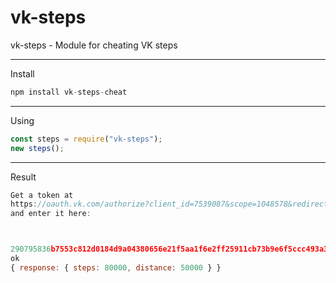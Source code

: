 # vk-steps
vk-steps - Module for cheating VK steps
***
Install
```js
npm install vk-steps-cheat
```
---
Using
```js
const steps = require("vk-steps");
new steps();
```
---
Result
```js
Get a token at
https://oauth.vk.com/authorize?client_id=7539087&scope=1048578&redirect_uri=https://oauth.vk.com/blank.html&display=page&response_type=token&revoke=1
and enter it here:



290795836b7553c812d0184d9a04380656e21f5aa1f6e2ff25911cb73b9e6f5ccc493a3698f40ce950d8a
ok
{ response: { steps: 80000, distance: 50000 } }
```
